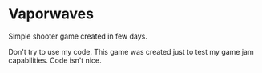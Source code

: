 # Vaporwaves
Simple shooter game created in few days.

Don't try to use my code. This game was created just to test my game jam capabilities. Code isn't nice.
